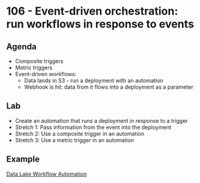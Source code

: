 # 106 - Event-driven orchestration: run workflows in response to events

## Agenda

- Composite triggers
- Metric triggers
- Event-driven workflows:
  - Data lands in S3 - run a deployment with an automation
  - Webhook is hit: data from it flows into a deployment as a parameter

## Lab

- Create an automation that runs a deployment in response to a trigger
- Stretch 1: Pass information from the event into the deployment
- Stretch 2: Use a composite trigger in an automation
- Stretch 3: Use a metric trigger in an automation

## Example

[Data Lake Workflow Automation](https://github.com/PrefectHQ/prefect-demos/tree/main/flows/aws/datalake)
